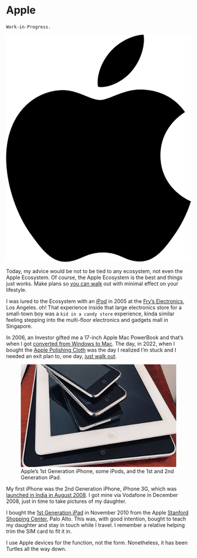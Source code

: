 # Apple

`Work-in-Progress.`

<a href="https://www.apple.com"><img class="small right" src="/static/2026/apple-logo.svg"></a>

Today, my advice would be not to be tied to any ecosystem, not even the Apple Ecosystem. Of course, the Apple Ecosystem is the best and things just works. Make plans so [you can walk](/2025/can-i-walk-out/) out with minimal effect on your lifestyle.

I was lured to the Ecosystem with an [iPod](https://en.wikipedia.org/wiki/IPod) in 2005 at the [Fry’s Electronics](https://en.wikipedia.org/wiki/Fry%27s_Electronics), Los Angeles. oh! That experience inside that large electronics store for a small-town boy was a `kid in a candy store` experience, kinda similar feeling stepping into the multi-floor electronics and gadgets mall in Singapore.

In 2006, an Investor gifted me a 17-inch Apple Mac PowerBook and that’s when I got [converted from Windows to Mac](/2006/mac-convert-am-i/). The day, in 2022, when I bought the [Apple Polishing Cloth](/2022/apple-polishing-cloth/) was the day I realized I’m stuck and I needed an exit plan to, one day, [just walk out](/2025/can-i-walk-out/).

<figure class="large">
	<img src="/static/2026/apple-ipod-iphone-ipad.webp" alt="Apple iPod iPhone iPad" loading="lazy">
	<figcaption>
		Apple’s 1st Generation iPhone, some iPods, and the 1st and 2nd Generation iPad.
	</figcaption>
</figure>

My first iPhone was the 2nd Generation iPhone, iPhone 3G, which was [launched in India in August 2008](/2008/iphone-3g-india-22-august/). I got mine via Vodafone in December 2008, just in time to take pictures of my daughter.

I bought the [1st Generation iPad](https://en.wikipedia.org/wiki/IPad_(1st_generation)) in November 2010 from the Apple [Stanford Shopping Center](https://www.simon.com/mall/stanford-shopping-center), Palo Alto. This was, with good intention, bought to teach my daughter and stay in touch while I travel. I remember a relative helping trim the SIM card to fit it in.

I use Apple devices for the function, not the form. Nonetheless, it has been Turtles all the way down.

[^Apple]: [Apple](https://en.wikipedia.org/wiki/Apple_Inc.) was established on April 1, 1976 by Steve Jobs, Steve Wozniak and Ronald Wayne to sell the Apple I personal computer kit. “Apple Computer, Inc.” was incorporated January 3, 1977 without Wayne, who sold his share of the company back to Jobs and Wozniak for $800. It was renamed “Apple Inc.” in 2007.
